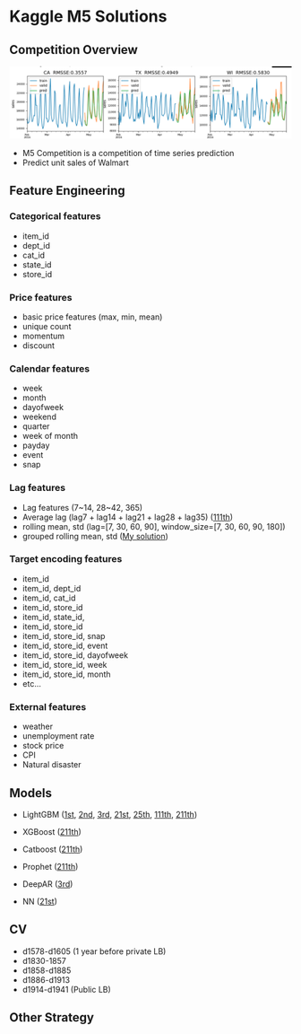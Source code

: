 # Kaggle M5 Solutions

## Competition Overview

![m5_overview](img/m5_overview.png)

- M5 Competition is a competition of time series prediction
- Predict unit sales of Walmart

## Feature Engineering

### Categorical features

- item_id
- dept_id
- cat_id
- state_id
- store_id

### Price features

- basic price features (max, min, mean)
- unique count
- momentum
- discount

### Calendar features

- week
- month
- dayofweek
- weekend
- quarter
- week of month
- payday
- event
- snap

### Lag features

- Lag features (7\~14, 28\~42, 365)
- Average lag (lag7 + lag14 + lag21 + lag28 + lag35) ([111th](https://www.kaggle.com/c/m5-forecasting-accuracy/discussion/164315))
- rolling mean, std (lag=[7, 30, 60, 90], window_size=[7, 30, 60, 90, 180])
- grouped rolling mean, std ([My solution](https://github.com/kiccho1101/kaggle_m5_forecasting))

### Target encoding features

- item_id
- item_id, dept_id
- item_id, cat_id
- item_id, store_id
- item_id, state_id,
- item_id, store_id
- item_id, store_id, snap
- item_id, store_id, event
- item_id, store_id, dayofweek
- item_id, store_id, week
- item_id, store_id, month
- etc...

### External features

- weather
- unemployment rate
- stock price
- CPI
- Natural disaster

## Models

- LightGBM ([1st](https://www.kaggle.com/c/m5-forecasting-accuracy/discussion/163684), [2nd](https://www.kaggle.com/c/m5-forecasting-accuracy/discussion/164599), [3rd](https://www.kaggle.com/c/m5-forecasting-accuracy/discussion/163216), [21st](https://www.kaggle.com/c/m5-forecasting-accuracy/discussion/164685), [25th](https://www.kaggle.com/c/m5-forecasting-accuracy/discussion/163564), [111th](https://www.kaggle.com/c/m5-forecasting-accuracy/discussion/164315), [211th](https://www.kaggle.com/c/m5-forecasting-accuracy/discussion/163206))

- XGBoost ([211th](https://www.kaggle.com/c/m5-forecasting-accuracy/discussion/163206))

- Catboost ([211th](https://www.kaggle.com/c/m5-forecasting-accuracy/discussion/163206))

- Prophet ([211th](https://www.kaggle.com/c/m5-forecasting-accuracy/discussion/163206))

- DeepAR ([3rd](https://www.kaggle.com/c/m5-forecasting-accuracy/discussion/164374))

- NN ([21st](https://www.kaggle.com/c/m5-forecasting-accuracy/discussion/164685))

## CV

- d1578-d1605 (1 year before private LB)
- d1830-1857
- d1858-d1885
- d1886-d1913
- d1914-d1941 (Public LB)

## Other Strategy